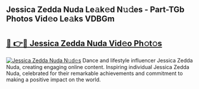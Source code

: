 ## Jessica Zedda Nuda Le𝚊k𝚎d N𝚞𝚍es - Part-TGb Photos Vid𝚎o Le𝚊ks VDBGm

# <h2><a href="http://fbf0dn.evod.top/?m=Jessica+Zedda+Nuda">🔗 👉🔴 Jessica Zedda Nuda Vid𝚎o Ph𝚘t𝚘s</a></h2>

[![Jessica Zedda Nuda N𝚞d𝚎s](https://i.imgur.com/8V9OHl7.gif)](http://fbf0dn.evod.top/?m=Jessica+Zedda+Nuda)
Dance and lifestyle influencer Jessica Zedda Nuda, creating engaging online content. Inspiring individual Jessica Zedda Nuda, celebrated for their remarkable achievements and commitment to making a positive impact on the world. 
